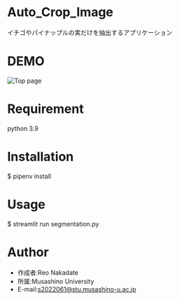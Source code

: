 # Auto_Crop_Image

イチゴやパイナップルの実だけを抽出するアプリケーション

# DEMO

![Top page](https://user-images.githubusercontent.com/74957723/208627271-6be60ad0-bf41-406b-af8c-8d1bd2fc71ed.png)

# Requirement

python 3.9

# Installation

$ pipenv install

# Usage

$ streamlit run segmentation.py

# Author

* 作成者:Reo Nakadate
* 所属:Musashino University
* E-mail:s2022061@stu.musashino-u.ac.jp
